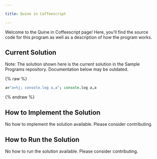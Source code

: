 ```yaml
---

title: Quine in Coffeescript

---
```


Welcome to the Quine in Coffeescript page! Here, you'll find the source code for this program as well as a description of how the program works.

## Current Solution

Note: The solution shown here is the current solution in the Sample Programs repository. Documentation below may be outdated.

{% raw %}

```Coffeescript
a="a=%j; console.log a,a"; console.log a,a

```

{% endraw %}

## How to Implement the Solution

No how to implement the solution available. Please consider contributing.

## How to Run the Solution

No how to run the solution available. Please consider contributing.